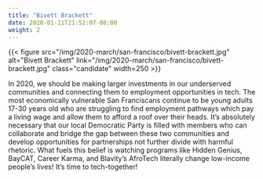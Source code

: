```yaml
---
title: "Bivett Brackett"
date: 2020-01-11T21:52:07-08:00
weight: 2
---
```


{{< figure src="/img/2020-march/san-francisco/bivett-brackett.jpg"
           alt="Bivett Brackett"
           link="/img/2020-march/san-francisco/bivett-brackett.jpg"
           class="candidate"
           width=250
           >}}

In 2020, we should be making larger investments in our underserved communities
and connecting them to employment opportunities in tech.  The most economically
vulnerable San Franciscans continue to be young adults 17-30 years old who are
struggling to find employment pathways which pay a living wage and allow them
to afford a roof over their heads. It’s absolutely necessary that our local
Democratic Party is filled with members who can collaborate and bridge the gap
between these two communities and develop opportunities for partnerships not
further divide with harmful rhetoric.  What fuels this belief is watching
programs like Hidden Genius, BayCAT, Career Karma, and Blavity’s AfroTech
literally change low-income people’s lives!  It’s time to tech-together!

